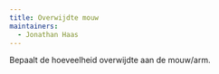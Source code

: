 ```yaml
---
title: Overwijdte mouw
maintainers:
  - Jonathan Haas
---
```


Bepaalt de hoeveelheid overwijdte aan de mouw/arm.
